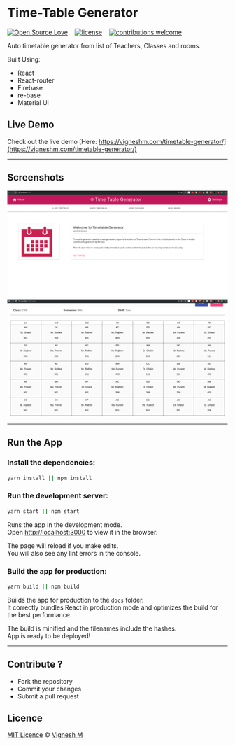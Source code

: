 # Time-Table Generator

[![Open Source Love](https://badges.frapsoft.com/os/v2/open-source.svg?v=102)](https://github.com/vigzmv/timetable-generator)
&nbsp;&nbsp;
[![license](https://img.shields.io/github/license/mashape/apistatus.svg)](https://github.com/vigzmv/timetable-generator)
&nbsp;&nbsp;
[![contributions welcome](https://img.shields.io/badge/contributions-welcome-brightgreen.svg?style=flat)](https://github.com/vigzmv/timetable-generator)

Auto timetable generator from list of Teachers, Classes and rooms.

Built Using:

* React
* React-router
* Firebase
* re-base
* Material Ui

## Live Demo

Check out the live demo
[Here: https://vigneshm.com/timetable-generator/](https://vigneshm.com/timetable-generator/)

<hr>

## Screenshots

![Welcome Screen](./imgs/screen1.png) ![Time Table Screen](./imgs/screen2.png)

<hr>

## Run the App

### Install the dependencies:

```sh
yarn install || npm install
```

### Run the development server:

```sh
yarn start || npm start
```

Runs the app in the development mode.<br> Open
[http://localhost:3000](http://localhost:3000) to view it in the browser.

The page will reload if you make edits.<br> You will also see any lint errors in
the console.

### Build the app for production:

```sh
yarn build || npm build
```

Builds the app for production to the `docs` folder.<br> It correctly bundles
React in production mode and optimizes the build for the best performance.

The build is minified and the filenames include the hashes.<br> App is
ready to be deployed!

<hr>

## Contribute ?

* Fork the repository
* Commit your changes
* Submit a pull request

## Licence

[MIT Licence](https://github.com/vigzmv/what_the_thing/blob/master/LICENSE) ©
[Vignesh M](https://vigneshm.com)
